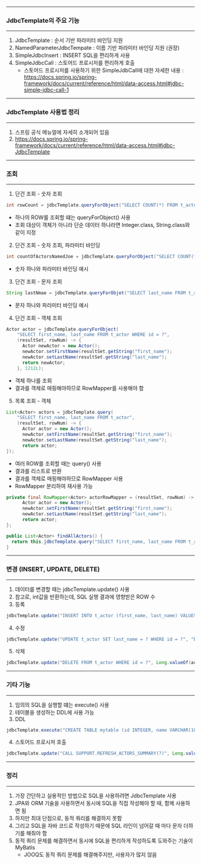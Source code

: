 -----
### JdbcTemplate의 주요 기능
-----
1. JdbcTemplate : 순서 기반 파라미터 바인딩 지원
2. NamedParameterJdbcTempate : 이름 기반 파라미터 바인딩 지원 (권장)
3. SimpleJdbcInsert : INSERT SQL을 편리하게 사용
4. SimpleJdbcCall : 스토어드 프로시저를 편리하게 호출
   - 스토어드 프로시저를 사용하기 위한 SimpleJdbCall에 대한 자세한 내용 : https://docs.spring.io/spring-framework/docs/current/reference/html/data-access.html#jdbc-simple-jdbc-call-1

-----
### JdbcTemplate 사용법 정리
-----
1. 스프링 공식 메뉴얼에 자세히 소개되어 있음
2. https://docs.spring.io/spring-framework/docs/current/reference/html/data-access.html#jdbc-JdbcTemplate

-----
### 조회
-----
1. 단건 조회 - 숫자 조회
```java
int rowCount = jdbcTemplate.queryForObject("SELECT COUNT(*) FROM t_actor", Integer.class);
```
  - 하나의 ROW를 조회할 떄는 queryForObject() 사용
  - 조회 대상이 객체가 아니라 단순 데이터 하나라면 Integer.class, String.class와 같이 지정

2. 단건 조회 - 숫자 조회, 파라미터 바인딩
```java
int countOfActorsNamedJoe = jdbcTemplate.queryForObject("SELECT COUNT(*) FROM t_actor WHERE first_name = ?", Integer.class, "Joe");
```
  - 숫자 하나와 파라미터 바인딩 예시

3. 단건 조회 - 문자 조회
```java
String lastNmae = jdbcTemplate.queryForObjet("SELECT last_name FROM t_actor WHERE id = ?", String.class, 1212L);
```
  - 문자 하나와 파라미터 바인딩 예시

4. 단건 조회 - 객체 조회
```java
Actor actor = jdbcTemplate.queryForObject(
    "SELECT first_name, last_name FROM t_actor WHERE id = ?",
    (resultSet, rowNum) -> {
      Actor newActor = new Actor();
      newActor.setFirstName(resultSet.getString("first_name");
      newActor.setLastName(resultSet.getString("last_name");
      return newActor;
    }, 1212L);
```
  - 객체 하나를 조회
  - 결과를 객체로 매핑해야하므로 RowMapper를 사용해야 함

5. 목록 조회 - 객체
```java
List<Actor> actors = jdbcTemplate.query(
    "SELECT first_name, last_name FROM t_actor",
    (resultSet, rowNum) -> {
      Actor actor = new Actor();
      newActor.setFirstName(resultSet.getString("first_name");
      newActor.setLastName(resultSet.getString("last_name");
      return actor;
});
```
  - 여러 ROW를 조회할 때는 query() 사용
  - 결과를 리스트로 반환
  - 결과를 객체로 매핑해야하므로 RowMapper 사용
  - RowMapper 분리하여 재사용 가능
```java
private final RowMapper<Actor> actorRowMapper = (resultSet, rowNum) -> {
      Actor actor = new Actor();
      newActor.setFirstName(resultSet.getString("first_name");
      newActor.setLastName(resultSet.getString("last_name");
      return actor;
};

public List<Actor> findAllActors() {
  return this.jdbcTemplate.query("SELECT first_name, last_name FROM t_actor", actorRowMapper);
}
```

-----
### 변경 (INSERT, UPDATE, DELETE)
-----
1. 데이터를 변경할 때는 jdbcTemplate.update() 사용
2. 참고로, int값을 반환하는데, SQL 실행 결과에 영향받은 ROW 수
3. 등록
```java
jdbcTemplate.update("INSERT INTO t_actor (first_name, last_name) VALUES (?, ?)", "Leonor", "Watling");
```

4. 수정
```java
jdbcTemplate.update("UPDATE t_actor SET last_name = ? WHERE id = ?", "Banjo", 5276L);
```

5. 삭제
```java
jdbcTemplate.update("DELETE FROM t_actor WHERE id = ?", Long.valueOf(actorId));
```

-----
### 기타 기능
-----
1. 임의의 SQL을 실행할 떄는 execute() 사용
2. 테이블을 생성하는 DDL에 사용 가능
3. DDL
```java
jdbcTemplate.execute("CREATE TABLE mytable (id INTEGER, name VARCHAR(100))");
```

4. 스토어드 프로시저 호출
```java
jdbcTemplate.update("CALL SUPPORT.REFRESH_ACTORS_SUMMARY(?)", Long.valueOf(unionId));
```

-----
### 정리
-----
1. 가장 간단하고 실용적인 방법으로 SQL을 사용하려면 JdbcTemplate 사용
2. JPA와 ORM 기술을 사용하면서 동시에 SQL을 직접 작성해야 할 때, 함께 사용하면 됨
3. 하지만 최대 단점으로, 동적 쿼리를 해결하지 못함
4. 그리고 SQL을 자바 코드로 작성하기 때문에 SQL 라인이 넘어갈 때 마다 문자 더하기를 해줘야 함
5. 동적 쿼리 문제를 해결하면서 동시에 SQL을 편리하게 작성하도록 도와주는 기술이 MyBatis
   - JOOQ도 동적 쿼리 문제를 해결해주지만, 사용자가 많지 않음
